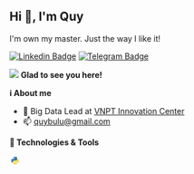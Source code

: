 ##  Hi 👋, I'm Quy

I'm own my master. Just the way I like it!  

[![Linkedin Badge](https://img.shields.io/badge/-LinkedIn-0e76a8?style=flat-square&logo=Linkedin&logoColor=white)](https://www.linkedin.com/in/quydx87/)
[![Telegram Badge](https://img.shields.io/badge/-Telegram-0088cc?style=flat-square&logo=Telegram&logoColor=white)](https://t.me/quydx)

![](https://komarev.com/ghpvc/?username=quydx&color=blueviolet&style=flat) 
**Glad to see you here! &nbsp;** 

**ℹ About me**  
- 💼 Big Data Lead at [VNPT Innovation Center](https://icenter.ai/vi)  
- 📫 quybulu@gmail.com  

**🔧 Technologies & Tools**

<code><img height="20" alt="python" src="https://raw.githubusercontent.com/github/explore/80688e429a7d4ef2fca1e82350fe8e3517d3494d/topics/python/python.png"></code>

